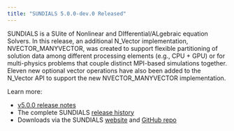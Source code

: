 ```yaml
---
title: "SUNDIALS 5.0.0-dev.0 Released"
---
```


SUNDIALS is a SUite of Nonlinear and DIfferential/ALgebraic equation Solvers. In this release, an additional N_Vector implementation, NVECTOR_MANYVECTOR, was created to support flexible partitioning of solution data among different processing elements (e.g., CPU + GPU) or for multi-physics problems that couple distinct MPI-based simulations together. Eleven new optional vector operations have also been added to the N_Vector API to support the new NVECTOR_MANYVECTOR implementation.

Learn more:
- [v5.0.0 release notes](https://github.com/LLNL/sundials/releases/tag/v5.0.0-dev.0)
- The complete SUNDIALS [release history](https://computing.llnl.gov/projects/sundials/release-history)
- Downloads via the SUNDIALS [website](https://computing.llnl.gov/projects/sundials) and [GitHub repo](https://github.com/LLNL/sundials)
